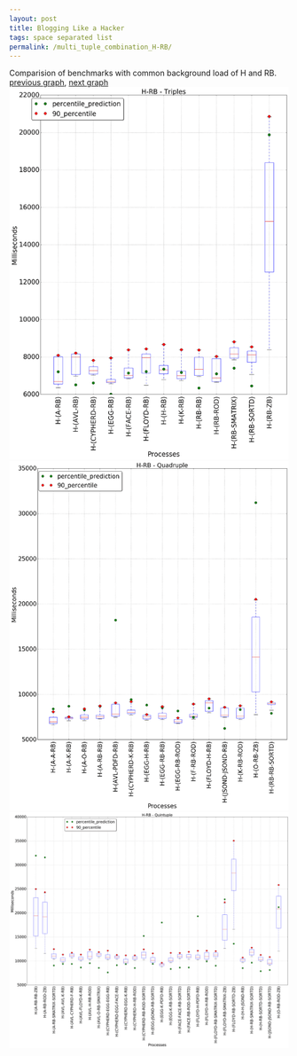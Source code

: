 ```yaml
---
layout: post
title: Blogging Like a Hacker
tags: space separated list
permalink: /multi_tuple_combination_H-RB/
---
```


Comparision of benchmarks with common background load of H and RB.
[previous graph](./multi_tuple_combination_H-PDFD/), [next graph](./multi_tuple_combination_H-ROD/)
<img src="./images/triple/H/H-RB_box.png" alt="graph figure"><img src="./images/quadruple/H/H-RB_box.png" alt="graph figure"><img src="./images/quintuple/H/H-RB_box.png" alt="graph figure">